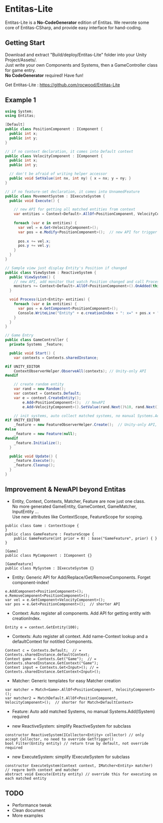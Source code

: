 # Entitas-Lite

Entitas-Lite is a **No-CodeGenerator** edition of Entitas.
We rewrote some core of Entitas-CSharp, and provide easy interface for hand-coding.


## Getting Start
Download and extract "Build/deploy/Entitas-Lite" folder into your Unity Project/Assets/.<br>
Just write your own Components and Systems, then a GameController class for game entry.<br/>
**No CodeGenerator** required! Have fun!

Get Entitas-Lite  : https://github.com/rocwood/Entitas-Lite  <br>


## Example 1

```csharp
using System;
using Entitas;

[Default]  
public class PositionComponent : IComponent {
  public int x;
  public int y;
}

// if no context declaration, it comes into Default context
public class VelocityComponent : IComponent {
  public int x;
  public int y;

  // don't be afraid of writing helper accessor
  public void SetValue(int nx, int ny) { x = nx; y = ny; }
}

// if no feature-set declaration, it comes into UnnamedFeature
public class MovementSystem : IExecuteSystem {
  public void Execute() {

    // new API for getting all matched entities from context
    var entities = Context<Default>.AllOf<PositionComponent, VelocityComponent>();
	
	foreach (var e in entities) {
	  var vel = e.Get<VelocityComponent>();
	  var pos = e.Modify<PositionComponent>();  // new API for trigger Monitor/ReactiveSystem
	  
	  pos.x += vel.x;
	  pos.y += vel.y;
	}
  }
}

// Sample view just display Entity's Position if changed
public class ViewSystem : ReactiveSystem {
  public ViewSystem() {
    // new API, add monitor that watch Position changed and call Process 
    monitors += Context<Default>.AllOf<PositionComponent>().OnAdded(this.Process);
  }

  void Process(List<Entity> entities) {
    foreach (var e in entities) {
      var pos = e.GetComponent<PositionComponent>();
      Console.WriteLine("Entity" + e.creationIndex + ": x=" + pos.x + " y=" + pos.y);
    }
  }
}

// Game Entry
public class GameController {
  private Systems _feature;

  public void Start() {
    var contexts = Contexts.sharedInstance;

#if UNITY_EDITOR
    ContextObserverHelper.ObserveAll(contexts); // Unity-only API
#endif

    // create random entity
    var rand = new Random();
    var context = Contexts.Default;
    var e = context.CreateEntity();
        e.Add<PositionComponent>();  // NewAPI
        e.Add<VelocityComponent>().SetValue(rand.Next()%10, rand.Next()%10);

    // init systems, auto collect matched systems, no manual Systems.Add(ISystem) required
#if UNITY_EDITOR
    _feature = new FeatureObserverHelper.Create();  // Unity-only API, shorter for Create("DefaultFeature")
#else
    _feature = new Feature(null);
#endif
    _feature.Initialize();
  }

  public void Update() {
    _feature.Execute();
    _feature.Cleanup();
  }
}
```



## Improvement & NewAPI beyond Entitas

* Entity, Context, Contexts, Matcher, Feature are now just one class.<br/>
No more generated GameEntity, GameContext, GameMatcher, InputEntity ...<br/>
Use new attributes like ContextScope, FeatureScope for scoping.
```
public class Game : ContextScope {
}
public class GameFeature : FeatureScope { 
	public GameFeature(int prior = 0) : base("GameFeature", prior) { }
}

[Game]
public class MyComponent : IComponent {}

[GameFeature]
public class MySystem : IExecuteSystem {}
```


* Entity: Generic API for Add/Replace/Get/RemoveComponents. Forget component-index!
```
e.AddComponent<PositionComponent>();
e.RemoveComponent<PositionComponent>();
var vel = e.GetComponent<VelocityComponent>();
var pos = e.Get<PositionComponent>();  // shorter API
```


* Context: Auto register all components. Add API for getting entity with creationIndex.
```
Entity e = context.GetEntity(100);	
```


* Contexts: Auto register all context. Add name-Context lookup and a defaultContext for notitled Components.
```
Context c = Contexts.Default;  // = Contexts.sharedInstance.defaultContext;
Context game = Contexts.Get("Game");  // = Contexts.sharedInstance.GetContext("Game");
Context input = Contexts.Get<Input>(); // = Contexts.sharedInstance.GetContext<Input>();
```


* Matcher: Generic templates for easy Matcher creation
```
var matcher = Match<Game>.AllOf<PositionComponent, VelocityComponent>();
var matcher2 = MatchDefault.AllOf<PositionComponent, VelocityComponent>();  // shorter for Match<DefaultContext>
```


* Feature: Auto add matched Systems, no manual Systems.Add(ISystem) required

* new ReactiveSystem: simplify ReactiveSystem<Entity> for subclass
```
constructor ReactiveSystem(ICollector<Entity> collector) // only accept Collector, no need to override GetTrigger()
bool Filter(Entity entity) // return true by default, not override required
```

* new ExecuteSystem: simplify IExecuteSystem for subclass
```
constructor ExecuteSystem(Context context, IMatcher<Entity> matcher) // requre both context and matcher
abstract void Execute(Entity entity) // override this for executing on each matched entity
```


## TODO

* Performance tweak
* Clean document
* More examples
 

